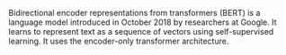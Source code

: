 Bidirectional encoder representations from transformers (BERT) is a language model introduced in October 2018 by researchers at Google. It learns to represent text as a sequence of vectors using self-supervised learning. It uses the encoder-only transformer architecture.